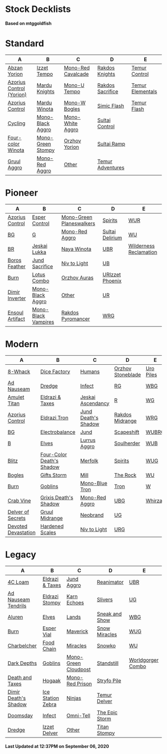 # Stock Decklists
#### Based on mtggoldfish


# Standard

|                                         A                                          |                                  B                                   |                                   C                                    |                                 D                                  |                                 E                                  |
|------------------------------------------------------------------------------------|----------------------------------------------------------------------|------------------------------------------------------------------------|--------------------------------------------------------------------|--------------------------------------------------------------------|
|[Abzan Yorion](./mtggoldfish/Standard/decks/Abzan_Yorion.md)                        |[Izzet Tempo](./mtggoldfish/Standard/decks/Izzet_Tempo.md)            |[Mono-Red Cavalcade](./mtggoldfish/Standard/decks/Mono-Red_Cavalcade.md)|[Rakdos Knights](./mtggoldfish/Standard/decks/Rakdos_Knights.md)    |[Temur Control](./mtggoldfish/Standard/decks/Temur_Control.md)      |
|[Azorius Control (Yorion)](./mtggoldfish/Standard/decks/Azorius_Control_(Yorion).md)|[Mardu Knights](./mtggoldfish/Standard/decks/Mardu_Knights.md)        |[Mono-U Tempo](./mtggoldfish/Standard/decks/Mono-U_Tempo.md)            |[Rakdos Sacrifice](./mtggoldfish/Standard/decks/Rakdos_Sacrifice.md)|[Temur Elementals](./mtggoldfish/Standard/decks/Temur_Elementals.md)|
|[Azorius Control](./mtggoldfish/Standard/decks/Azorius_Control.md)                  |[Mardu Winota](./mtggoldfish/Standard/decks/Mardu_Winota.md)          |[Mono-W Bogles](./mtggoldfish/Standard/decks/Mono-W_Bogles.md)          |[Simic Flash](./mtggoldfish/Standard/decks/Simic_Flash.md)          |[Temur Flash](./mtggoldfish/Standard/decks/Temur_Flash.md)          |
|[Cycling](./mtggoldfish/Standard/decks/Cycling.md)                                  |[Mono-Black Aggro](./mtggoldfish/Standard/decks/Mono-Black_Aggro.md)  |[Mono-White Aggro](./mtggoldfish/Standard/decks/Mono-White_Aggro.md)    |[Sultai Control](./mtggoldfish/Standard/decks/Sultai_Control.md)    |                                                                    |
|[Four-color Winota](./mtggoldfish/Standard/decks/Four-color_Winota.md)              |[Mono-Green Stompy](./mtggoldfish/Standard/decks/Mono-Green_Stompy.md)|[Orzhov Yorion](./mtggoldfish/Standard/decks/Orzhov_Yorion.md)          |[Sultai Ramp](./mtggoldfish/Standard/decks/Sultai_Ramp.md)          |                                                                    |
|[Gruul Aggro](./mtggoldfish/Standard/decks/Gruul_Aggro.md)                          |[Mono-Red Aggro](./mtggoldfish/Standard/decks/Mono-Red_Aggro.md)      |[Other](./mtggoldfish/Standard/decks/Other.md)                          |[Temur Adventures](./mtggoldfish/Standard/decks/Temur_Adventures.md)|                                                                    |


# Pioneer

|                                A                                |                                    B                                    |                                         C                                         |                                D                                |                                       E                                       |
|-----------------------------------------------------------------|-------------------------------------------------------------------------|-----------------------------------------------------------------------------------|-----------------------------------------------------------------|-------------------------------------------------------------------------------|
|[Azorius Control](./mtggoldfish/Pioneer/decks/Azorius_Control.md)|[Esper Control](./mtggoldfish/Pioneer/decks/Esper_Control.md)            |[Mono-Green Planeswalkers](./mtggoldfish/Pioneer/decks/Mono-Green_Planeswalkers.md)|[Spirits](./mtggoldfish/Pioneer/decks/Spirits.md)                |[WUR](./mtggoldfish/Pioneer/decks/WUR.md)                                      |
|[BG](./mtggoldfish/Pioneer/decks/BG.md)                          |[G](./mtggoldfish/Pioneer/decks/G.md)                                    |[Mono-Red Aggro](./mtggoldfish/Pioneer/decks/Mono-Red_Aggro.md)                    |[Sultai Delirium](./mtggoldfish/Pioneer/decks/Sultai_Delirium.md)|[WU](./mtggoldfish/Pioneer/decks/WU.md)                                        |
|[BR](./mtggoldfish/Pioneer/decks/BR.md)                          |[Jeskai Lukka](./mtggoldfish/Pioneer/decks/Jeskai_Lukka.md)              |[Naya Winota](./mtggoldfish/Pioneer/decks/Naya_Winota.md)                          |[UBR](./mtggoldfish/Pioneer/decks/UBR.md)                        |[Wilderness Reclamation](./mtggoldfish/Pioneer/decks/Wilderness_Reclamation.md)|
|[Boros Feather](./mtggoldfish/Pioneer/decks/Boros_Feather.md)    |[Jund Sacrifice](./mtggoldfish/Pioneer/decks/Jund_Sacrifice.md)          |[Niv to Light](./mtggoldfish/Pioneer/decks/Niv_to_Light.md)                        |[UB](./mtggoldfish/Pioneer/decks/UB.md)                          |                                                                               |
|[Burn](./mtggoldfish/Pioneer/decks/Burn.md)                      |[Lotus Combo](./mtggoldfish/Pioneer/decks/Lotus_Combo.md)                |[Orzhov Auras](./mtggoldfish/Pioneer/decks/Orzhov_Auras.md)                        |[URIzzet Phoenix](./mtggoldfish/Pioneer/decks/URIzzet_Phoenix.md)|                                                                               |
|[Dimir Inverter](./mtggoldfish/Pioneer/decks/Dimir_Inverter.md)  |[Mono-Black Aggro](./mtggoldfish/Pioneer/decks/Mono-Black_Aggro.md)      |[Other](./mtggoldfish/Pioneer/decks/Other.md)                                      |[UR](./mtggoldfish/Pioneer/decks/UR.md)                          |                                                                               |
|[Ensoul Artifact](./mtggoldfish/Pioneer/decks/Ensoul_Artifact.md)|[Mono-Black Vampires](./mtggoldfish/Pioneer/decks/Mono-Black_Vampires.md)|[Rakdos Pyromancer](./mtggoldfish/Pioneer/decks/Rakdos_Pyromancer.md)              |[WRG](./mtggoldfish/Pioneer/decks/WRG.md)                        |                                                                               |


# Modern

|                                   A                                    |                                         B                                          |                                   C                                    |                                 D                                  |                         E                          |
|------------------------------------------------------------------------|------------------------------------------------------------------------------------|------------------------------------------------------------------------|--------------------------------------------------------------------|----------------------------------------------------|
|[8-Whack](./mtggoldfish/Modern/decks/8-Whack.md)                        |[Dice Factory](./mtggoldfish/Modern/decks/Dice_Factory.md)                          |[Humans](./mtggoldfish/Modern/decks/Humans.md)                          |[Orzhov Stoneblade](./mtggoldfish/Modern/decks/Orzhov_Stoneblade.md)|[Uro Piles](./mtggoldfish/Modern/decks/Uro_Piles.md)|
|[Ad Nauseam](./mtggoldfish/Modern/decks/Ad_Nauseam.md)                  |[Dredge](./mtggoldfish/Modern/decks/Dredge.md)                                      |[Infect](./mtggoldfish/Modern/decks/Infect.md)                          |[RG](./mtggoldfish/Modern/decks/RG.md)                              |[WBG](./mtggoldfish/Modern/decks/WBG.md)            |
|[Amulet Titan](./mtggoldfish/Modern/decks/Amulet_Titan.md)              |[Eldrazi & Taxes](./mtggoldfish/Modern/decks/Eldrazi_&_Taxes.md)                    |[Jeskai Ascendancy](./mtggoldfish/Modern/decks/Jeskai_Ascendancy.md)    |[R](./mtggoldfish/Modern/decks/R.md)                                |[WG](./mtggoldfish/Modern/decks/WG.md)              |
|[Azorius Control](./mtggoldfish/Modern/decks/Azorius_Control.md)        |[Eldrazi Tron](./mtggoldfish/Modern/decks/Eldrazi_Tron.md)                          |[Jund Death's Shadow](./mtggoldfish/Modern/decks/Jund_Death's_Shadow.md)|[Rakdos Midrange](./mtggoldfish/Modern/decks/Rakdos_Midrange.md)    |[WRG](./mtggoldfish/Modern/decks/WRG.md)            |
|[BG](./mtggoldfish/Modern/decks/BG.md)                                  |[Electrobalance](./mtggoldfish/Modern/decks/Electrobalance.md)                      |[Jund](./mtggoldfish/Modern/decks/Jund.md)                              |[Scapeshift](./mtggoldfish/Modern/decks/Scapeshift.md)              |[WUBRG](./mtggoldfish/Modern/decks/WUBRG.md)        |
|[B](./mtggoldfish/Modern/decks/B.md)                                    |[Elves](./mtggoldfish/Modern/decks/Elves.md)                                        |[Lurrus Aggro](./mtggoldfish/Modern/decks/Lurrus_Aggro.md)              |[Soulherder](./mtggoldfish/Modern/decks/Soulherder.md)              |[WUB](./mtggoldfish/Modern/decks/WUB.md)            |
|[Blitz](./mtggoldfish/Modern/decks/Blitz.md)                            |[Four-Color Death's Shadow](./mtggoldfish/Modern/decks/Four-Color_Death's_Shadow.md)|[Merfolk](./mtggoldfish/Modern/decks/Merfolk.md)                        |[Spirits](./mtggoldfish/Modern/decks/Spirits.md)                    |[WUG](./mtggoldfish/Modern/decks/WUG.md)            |
|[Bogles](./mtggoldfish/Modern/decks/Bogles.md)                          |[Gifts Storm](./mtggoldfish/Modern/decks/Gifts_Storm.md)                            |[Mill](./mtggoldfish/Modern/decks/Mill.md)                              |[The Rock](./mtggoldfish/Modern/decks/The_Rock.md)                  |[WU](./mtggoldfish/Modern/decks/WU.md)              |
|[Burn](./mtggoldfish/Modern/decks/Burn.md)                              |[Goblins](./mtggoldfish/Modern/decks/Goblins.md)                                    |[Mono-Blue Tron](./mtggoldfish/Modern/decks/Mono-Blue_Tron.md)          |[Tron](./mtggoldfish/Modern/decks/Tron.md)                          |[W](./mtggoldfish/Modern/decks/W.md)                |
|[Crab Vine](./mtggoldfish/Modern/decks/Crab_Vine.md)                    |[Grixis Death's Shadow](./mtggoldfish/Modern/decks/Grixis_Death's_Shadow.md)        |[Mono-Red Aggro](./mtggoldfish/Modern/decks/Mono-Red_Aggro.md)          |[UBG](./mtggoldfish/Modern/decks/UBG.md)                            |[Whirza](./mtggoldfish/Modern/decks/Whirza.md)      |
|[Delver of Secrets](./mtggoldfish/Modern/decks/Delver_of_Secrets.md)    |[Gruul Midrange](./mtggoldfish/Modern/decks/Gruul_Midrange.md)                      |[Neobrand](./mtggoldfish/Modern/decks/Neobrand.md)                      |[UG](./mtggoldfish/Modern/decks/UG.md)                              |                                                    |
|[Devoted Devastation](./mtggoldfish/Modern/decks/Devoted_Devastation.md)|[Hardened Scales](./mtggoldfish/Modern/decks/Hardened_Scales.md)                    |[Niv to Light](./mtggoldfish/Modern/decks/Niv_to_Light.md)              |[URG](./mtggoldfish/Modern/decks/URG.md)                            |                                                    |


# Legacy

|                                    A                                     |                                 B                                  |                                    C                                     |                              D                               |                                 E                                  |
|--------------------------------------------------------------------------|--------------------------------------------------------------------|--------------------------------------------------------------------------|--------------------------------------------------------------|--------------------------------------------------------------------|
|[4C Loam](./mtggoldfish/Legacy/decks/4C_Loam.md)                          |[Eldrazi & Taxes](./mtggoldfish/Legacy/decks/Eldrazi_&_Taxes.md)    |[Jund Aggro](./mtggoldfish/Legacy/decks/Jund_Aggro.md)                    |[Reanimator](./mtggoldfish/Legacy/decks/Reanimator.md)        |[UBR](./mtggoldfish/Legacy/decks/UBR.md)                            |
|[Ad Nauseam Tendrils](./mtggoldfish/Legacy/decks/Ad_Nauseam_Tendrils.md)  |[Eldrazi Stompy](./mtggoldfish/Legacy/decks/Eldrazi_Stompy.md)      |[Karn Echoes](./mtggoldfish/Legacy/decks/Karn_Echoes.md)                  |[Slivers](./mtggoldfish/Legacy/decks/Slivers.md)              |[UG](./mtggoldfish/Legacy/decks/UG.md)                              |
|[Aluren](./mtggoldfish/Legacy/decks/Aluren.md)                            |[Elves](./mtggoldfish/Legacy/decks/Elves.md)                        |[Lands](./mtggoldfish/Legacy/decks/Lands.md)                              |[Sneak and Show](./mtggoldfish/Legacy/decks/Sneak_and_Show.md)|[WBG](./mtggoldfish/Legacy/decks/WBG.md)                            |
|[Burn](./mtggoldfish/Legacy/decks/Burn.md)                                |[Esper Vial](./mtggoldfish/Legacy/decks/Esper_Vial.md)              |[Maverick](./mtggoldfish/Legacy/decks/Maverick.md)                        |[Snow Miracles](./mtggoldfish/Legacy/decks/Snow_Miracles.md)  |[WUG](./mtggoldfish/Legacy/decks/WUG.md)                            |
|[Charbelcher](./mtggoldfish/Legacy/decks/Charbelcher.md)                  |[Food Chain](./mtggoldfish/Legacy/decks/Food_Chain.md)              |[Miracles](./mtggoldfish/Legacy/decks/Miracles.md)                        |[Snowko](./mtggoldfish/Legacy/decks/Snowko.md)                |[WU](./mtggoldfish/Legacy/decks/WU.md)                              |
|[Dark Depths](./mtggoldfish/Legacy/decks/Dark_Depths.md)                  |[Goblins](./mtggoldfish/Legacy/decks/Goblins.md)                    |[Mono-Green Cloudpost](./mtggoldfish/Legacy/decks/Mono-Green_Cloudpost.md)|[Standstill](./mtggoldfish/Legacy/decks/Standstill.md)        |[Worldgorger Combo](./mtggoldfish/Legacy/decks/Worldgorger_Combo.md)|
|[Death and Taxes](./mtggoldfish/Legacy/decks/Death_and_Taxes.md)          |[Hogaak](./mtggoldfish/Legacy/decks/Hogaak.md)                      |[Mono-Red Prison](./mtggoldfish/Legacy/decks/Mono-Red_Prison.md)          |[Stryfo Pile](./mtggoldfish/Legacy/decks/Stryfo_Pile.md)      |                                                                    |
|[Dimir Death's Shadow](./mtggoldfish/Legacy/decks/Dimir_Death's_Shadow.md)|[Ice Station Zebra](./mtggoldfish/Legacy/decks/Ice_Station_Zebra.md)|[Ninjas](./mtggoldfish/Legacy/decks/Ninjas.md)                            |[Temur Delver](./mtggoldfish/Legacy/decks/Temur_Delver.md)    |                                                                    |
|[Doomsday](./mtggoldfish/Legacy/decks/Doomsday.md)                        |[Infect](./mtggoldfish/Legacy/decks/Infect.md)                      |[Omni-Tell](./mtggoldfish/Legacy/decks/Omni-Tell.md)                      |[The Epic Storm](./mtggoldfish/Legacy/decks/The_Epic_Storm.md)|                                                                    |
|[Dredge](./mtggoldfish/Legacy/decks/Dredge.md)                            |[Izzet Delver](./mtggoldfish/Legacy/decks/Izzet_Delver.md)          |[Other](./mtggoldfish/Legacy/decks/Other.md)                              |[Titan Stompy](./mtggoldfish/Legacy/decks/Titan_Stompy.md)    |                                                                    |



#### Last Updated at 12:37PM on September 06, 2020